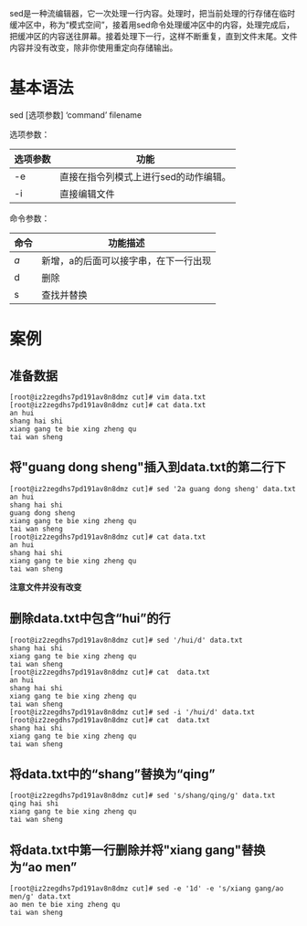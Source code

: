 sed是一种流编辑器，它一次处理一行内容。处理时，把当前处理的行存储在临时缓冲区中，称为“模式空间”，接着用sed命令处理缓冲区中的内容，处理完成后，把缓冲区的内容送往屏幕。接着处理下一行，这样不断重复，直到文件末尾。文件内容并没有改变，除非你使用重定向存储输出。



# 基本语法

sed [选项参数]  ‘command’  filename



选项参数：

| 选项参数 | 功能                                  |
| -------- | ------------------------------------- |
| -e       | 直接在指令列模式上进行sed的动作编辑。 |
| -i       | 直接编辑文件                          |



命令参数：

| 命令 | 功能描述                              |
| ---- | ------------------------------------- |
| *a*  | 新增，a的后面可以接字串，在下一行出现 |
| d    | 删除                                  |
| s    | 查找并替换                            |



# 案例

## 准备数据

```shell
[root@iz2zegdhs7pd191av8n8dmz cut]# vim data.txt
[root@iz2zegdhs7pd191av8n8dmz cut]# cat data.txt
an hui
shang hai shi
xiang gang te bie xing zheng qu
tai wan sheng
```



## 将"guang dong sheng"插入到data.txt的第二行下

```shell
[root@iz2zegdhs7pd191av8n8dmz cut]# sed '2a guang dong sheng' data.txt
an hui
shang hai shi
guang dong sheng
xiang gang te bie xing zheng qu
tai wan sheng
[root@iz2zegdhs7pd191av8n8dmz cut]# cat data.txt
an hui
shang hai shi
xiang gang te bie xing zheng qu
tai wan sheng
```

**注意文件并没有改变**





## 删除data.txt中包含“hui”的行

```shell
[root@iz2zegdhs7pd191av8n8dmz cut]# sed '/hui/d' data.txt
shang hai shi
xiang gang te bie xing zheng qu
tai wan sheng
[root@iz2zegdhs7pd191av8n8dmz cut]# cat  data.txt
an hui
shang hai shi
xiang gang te bie xing zheng qu
tai wan sheng
[root@iz2zegdhs7pd191av8n8dmz cut]# sed -i '/hui/d' data.txt
[root@iz2zegdhs7pd191av8n8dmz cut]# cat  data.txt
shang hai shi
xiang gang te bie xing zheng qu
tai wan sheng
```



## 将data.txt中的“shang”替换为“qing”

```shell
[root@iz2zegdhs7pd191av8n8dmz cut]# sed 's/shang/qing/g' data.txt
qing hai shi
xiang gang te bie xing zheng qu
tai wan sheng
```



## 将data.txt中第一行删除并将"xiang gang"替换为“ao men”

```shell
[root@iz2zegdhs7pd191av8n8dmz cut]# sed -e '1d' -e 's/xiang gang/ao men/g' data.txt
ao men te bie xing zheng qu
tai wan sheng
```

